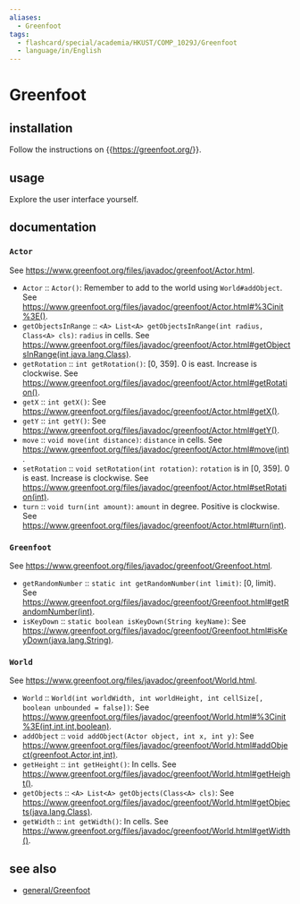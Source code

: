 ```yaml
---
aliases:
  - Greenfoot
tags:
  - flashcard/special/academia/HKUST/COMP_1029J/Greenfoot
  - language/in/English
---
```


# Greenfoot

## installation

Follow the instructions on {{<https://greenfoot.org/>}}. <!--SR:!2024-11-30,233,330-->

## usage

Explore the user interface yourself.

## documentation

### `Actor`

See <https://www.greenfoot.org/files/javadoc/greenfoot/Actor.html>.

- `Actor` :: `Actor()`: Remember to add to the world using `World#addObject`. See <https://www.greenfoot.org/files/javadoc/greenfoot/Actor.html#%3Cinit%3E()>. <!--SR:!2024-04-26,65,310-->
- `getObjectsInRange` :: `<A> List<A> getObjectsInRange(int radius, Class<A> cls)`: `radius` in cells. See <https://www.greenfoot.org/files/javadoc/greenfoot/Actor.html#getObjectsInRange(int,java.lang.Class)>. <!--SR:!2024-09-28,176,310-->
- `getRotation` :: `int getRotation()`: [0, 359]. 0 is east. Increase is clockwise. See <https://www.greenfoot.org/files/javadoc/greenfoot/Actor.html#getRotation()>. <!--SR:!2024-04-28,68,310-->
- `getX` :: `int getX()`: See <https://www.greenfoot.org/files/javadoc/greenfoot/Actor.html#getX()>. <!--SR:!2024-04-28,67,310-->
- `getY` :: `int getY()`: See <https://www.greenfoot.org/files/javadoc/greenfoot/Actor.html#getY()>. <!--SR:!2024-04-27,66,310-->
- `move` :: `void move(int distance)`: `distance` in cells. See <https://www.greenfoot.org/files/javadoc/greenfoot/Actor.html#move(int)>. <!--SR:!2024-04-18,60,310-->
- `setRotation` :: `void setRotation(int rotation)`: `rotation` is in [0, 359]. 0 is east. Increase is clockwise. See <https://www.greenfoot.org/files/javadoc/greenfoot/Actor.html#setRotation(int)>. <!--SR:!2024-06-28,101,290-->
- `turn` :: `void turn(int amount)`: `amount` in degree. Positive is clockwise. See <https://www.greenfoot.org/files/javadoc/greenfoot/Actor.html#turn(int)>. <!--SR:!2024-08-01,118,290-->

### `Greenfoot`

See <https://www.greenfoot.org/files/javadoc/greenfoot/Greenfoot.html>.

- `getRandomNumber` :: `static int getRandomNumber(int limit)`: [0, limit). See <https://www.greenfoot.org/files/javadoc/greenfoot/Greenfoot.html#getRandomNumber(int)>. <!--SR:!2024-09-12,157,310-->
- `isKeyDown` :: `static boolean isKeyDown(String keyName)`: See <https://www.greenfoot.org/files/javadoc/greenfoot/Greenfoot.html#isKeyDown(java.lang.String)>. <!--SR:!2024-04-23,63,310-->

### `World`

See <https://www.greenfoot.org/files/javadoc/greenfoot/World.html>.

- `World` :: `World(int worldWidth, int worldHeight, int cellSize[, boolean unbounded = false])`: See <https://www.greenfoot.org/files/javadoc/greenfoot/World.html#%3Cinit%3E(int,int,int,boolean)>. <!--SR:!2024-07-28,114,290-->
- `addObject` :: `void addObject(Actor object, int x, int y)`: See <https://www.greenfoot.org/files/javadoc/greenfoot/World.html#addObject(greenfoot.Actor,int,int)>. <!--SR:!2024-07-29,115,290-->
- `getHeight` :: `int getHeight()`: In cells. See <https://www.greenfoot.org/files/javadoc/greenfoot/World.html#getHeight()>. <!--SR:!2024-04-19,60,310-->
- `getObjects` :: `<A> List<A> getObjects(Class<A> cls)`: See <https://www.greenfoot.org/files/javadoc/greenfoot/World.html#getObjects(java.lang.Class)>. <!--SR:!2024-04-26,66,310-->
- `getWidth` :: `int getWidth()`: In cells. See <https://www.greenfoot.org/files/javadoc/greenfoot/World.html#getWidth()>. <!--SR:!2024-04-15,56,310-->

## see also

- [general/Greenfoot](../../../../general/Greenfoot.md)
